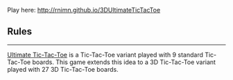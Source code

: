 Play here: http://rnimn.github.io/3DUltimateTicTacToe

## Rules

___

[Ultimate Tic-Tac-Toe]( https://en.wikipedia.org/wiki/Ultimate_tic-tac-toe ) is a Tic-Tac-Toe variant played with 9 standard Tic-Tac-Toe boards.  This game extends this idea to a 3D Tic-Tac-Toe variant played with 27 3D Tic-Tac-Toe boards.
